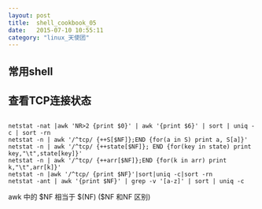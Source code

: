 ```yaml
---
layout: post
title:  shell_cookbook_05
date:   2015-07-10 10:55:11
category: "linux_天使团"
---
```

<h2>常用shell</h2>

<h2>查看TCP连接状态</h2>
<pre><code>
netstat -nat |awk 'NR>2 {print $0}' | awk '{print $6}' | sort | uniq -c | sort -rn
netstat -n | awk '/^tcp/ {++S[$NF]};END {for(a in S) print a, S[a]}'
netstat -n | awk '/^tcp/ {++state[$NF]}; END {for(key in state) print key,"\t",state[key]}'
netstat -n | awk '/^tcp/ {++arr[$NF]};END {for(k in arr) print k,"\t",arr[k]}'
netstat -n |awk '/^tcp/ {print $NF}'|sort|uniq -c|sort -rn
netstat -ant | awk '{print $NF}' | grep -v '[a-z]' | sort | uniq -c
</code></pre>
<p> awk 中的 $NF 相当于 $(NF) ($NF 和NF 区别)</p>
